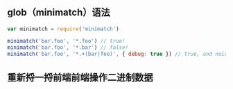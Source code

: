 #

## glob（minimatch）语法

```js
var minimatch = require('minimatch')

minimatch('bar.foo', '*.foo') // true!
minimatch('bar.foo', '*.bar') // false!
minimatch('bar.foo', '*.+(bar|foo)', { debug: true }) // true, and noisy!
```

## 重新捋一捋前端前端操作二进制数据

